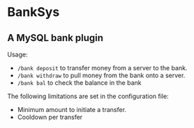 # BankSys

## A MySQL bank plugin  

Usage:  
  - `/bank deposit` to transfer money from a server to the bank.
  - `/bank withdraw` to pull money from the bank onto a server.
  - `/bank bal` to check the balance in the bank

The following limitations are set in the configuration file:
  - Minimum amount to initiate a transfer.
  - Cooldown per transfer